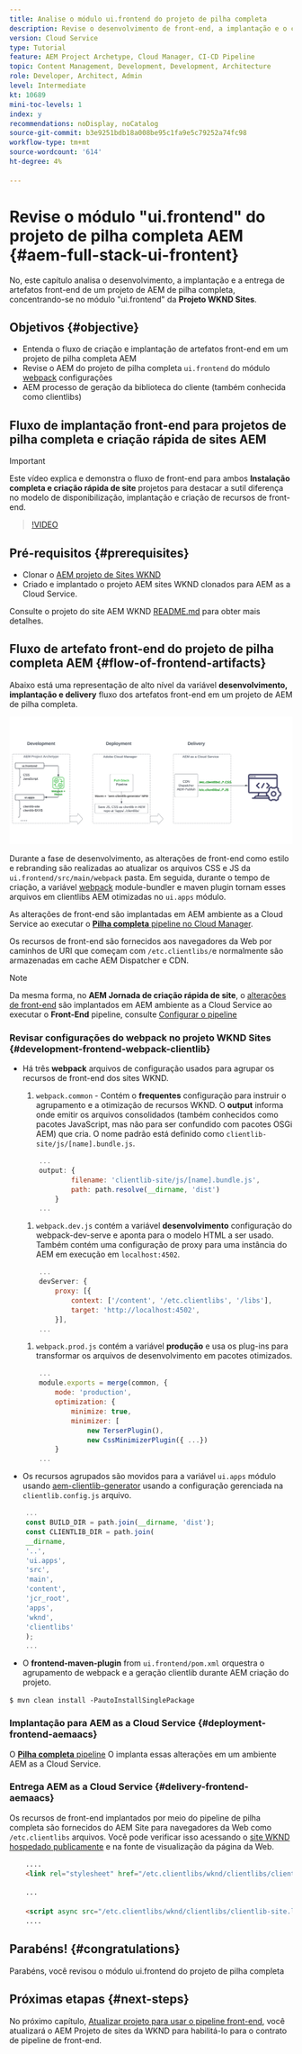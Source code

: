 ```yaml
---
title: Analise o módulo ui.frontend do projeto de pilha completa
description: Revise o desenvolvimento de front-end, a implantação e o ciclo de vida do delivery de um projeto AEM Sites de pilha completa baseado em Maven.
version: Cloud Service
type: Tutorial
feature: AEM Project Archetype, Cloud Manager, CI-CD Pipeline
topic: Content Management, Development, Development, Architecture
role: Developer, Architect, Admin
level: Intermediate
kt: 10689
mini-toc-levels: 1
index: y
recommendations: noDisplay, noCatalog
source-git-commit: b3e9251bdb18a008be95c1fa9e5c79252a74fc98
workflow-type: tm+mt
source-wordcount: '614'
ht-degree: 4%

---
```



# Revise o módulo &quot;ui.frontend&quot; do projeto de pilha completa AEM {#aem-full-stack-ui-frontent}

No, este capítulo analisa o desenvolvimento, a implantação e a entrega de artefatos front-end de um projeto de AEM de pilha completa, concentrando-se no módulo &quot;ui.frontend&quot; da __Projeto WKND Sites__.


## Objetivos {#objective}

* Entenda o fluxo de criação e implantação de artefatos front-end em um projeto de pilha completa AEM
* Revise o AEM do projeto de pilha completa `ui.frontend` do módulo [webpack](https://webpack.js.org/) configurações
* AEM processo de geração da biblioteca do cliente (também conhecida como clientlibs)

## Fluxo de implantação front-end para projetos de pilha completa e criação rápida de sites AEM

>[!IMPORTANT]
>
>Este vídeo explica e demonstra o fluxo de front-end para ambos **Instalação completa e criação rápida de site** projetos para destacar a sutil diferença no modelo de disponibilização, implantação e criação de recursos de front-end.

>[!VIDEO](https://video.tv.adobe.com/v/3409344?quality=12&learn=on)

## Pré-requisitos {#prerequisites}


* Clonar o [AEM projeto de Sites WKND](https://github.com/adobe/aem-guides-wknd)
* Criado e implantado o projeto AEM sites WKND clonados para AEM as a Cloud Service.

Consulte o projeto do site AEM WKND [README.md](https://github.com/adobe/aem-guides-wknd/blob/main/README.md) para obter mais detalhes.

## Fluxo de artefato front-end do projeto de pilha completa AEM {#flow-of-frontend-artifacts}

Abaixo está uma representação de alto nível da variável __desenvolvimento, implantação e delivery__ fluxo dos artefatos front-end em um projeto de AEM de pilha completa.

![Desenvolvimento, implantação e entrega de artefatos de front-end](assets/Dev-Deploy-Delivery-AEM-Project.png)


Durante a fase de desenvolvimento, as alterações de front-end como estilo e rebranding são realizadas ao atualizar os arquivos CSS e JS da `ui.frontend/src/main/webpack` pasta. Em seguida, durante o tempo de criação, a variável [webpack](https://webpack.js.org/) module-bundler e maven plugin tornam esses arquivos em clientlibs AEM otimizadas no `ui.apps` módulo.

As alterações de front-end são implantadas em AEM ambiente as a Cloud Service ao executar o [__Pilha completa__ pipeline no Cloud Manager](https://experienceleague.adobe.com/docs/experience-manager-cloud-service/content/implementing/using-cloud-manager/cicd-pipelines/introduction-ci-cd-pipelines.html).

Os recursos de front-end são fornecidos aos navegadores da Web por caminhos de URI que começam com `/etc.clientlibs/`e normalmente são armazenadas em cache AEM Dispatcher e CDN.


>[!NOTE]
>
> Da mesma forma, no __AEM Jornada de criação rápida de site__, o [alterações de front-end](https://experienceleague.adobe.com/docs/experience-manager-cloud-service/content/sites/administering/site-creation/quick-site/customize-theme.html) são implantados em AEM ambiente as a Cloud Service ao executar o __Front-End__ pipeline, consulte [Configurar o pipeline](https://experienceleague.adobe.com/docs/experience-manager-cloud-service/content/sites/administering/site-creation/quick-site/pipeline-setup.html)

### Revisar configurações do webpack no projeto WKND Sites {#development-frontend-webpack-clientlib}

* Há três __webpack__ arquivos de configuração usados para agrupar os recursos de front-end dos sites WKND.

   1. `webpack.common` - Contém o __frequentes__ configuração para instruir o agrupamento e a otimização de recursos WKND. O __output__ informa onde emitir os arquivos consolidados (também conhecidos como pacotes JavaScript, mas não para ser confundido com pacotes OSGi AEM) que cria. O nome padrão está definido como `clientlib-site/js/[name].bundle.js`.

   ```javascript
       ...
       output: {
               filename: 'clientlib-site/js/[name].bundle.js',
               path: path.resolve(__dirname, 'dist')
           }
       ...    
   ```

   1. `webpack.dev.js` contém a variável __desenvolvimento__ configuração do webpack-dev-serve e aponta para o modelo HTML a ser usado. Também contém uma configuração de proxy para uma instância do AEM em execução em `localhost:4502`.

   ```javascript
       ...
       devServer: {
           proxy: [{
               context: ['/content', '/etc.clientlibs', '/libs'],
               target: 'http://localhost:4502',
           }],
       ...    
   ```

   1. `webpack.prod.js` contém a variável __produção__ e usa os plug-ins para transformar os arquivos de desenvolvimento em pacotes otimizados.

   ```javascript
       ...
       module.exports = merge(common, {
           mode: 'production',
           optimization: {
               minimize: true,
               minimizer: [
                   new TerserPlugin(),
                   new CssMinimizerPlugin({ ...})
           }
       ...    
   ```


* Os recursos agrupados são movidos para a variável `ui.apps` módulo usando [aem-clientlib-generator](https://www.npmjs.com/package/aem-clientlib-generator) usando a configuração gerenciada na `clientlib.config.js` arquivo.

```javascript
    ...
    const BUILD_DIR = path.join(__dirname, 'dist');
    const CLIENTLIB_DIR = path.join(
    __dirname,
    '..',
    'ui.apps',
    'src',
    'main',
    'content',
    'jcr_root',
    'apps',
    'wknd',
    'clientlibs'
    );
    ...
```

* O __frontend-maven-plugin__ from `ui.frontend/pom.xml` orquestra o agrupamento de webpack e a geração clientlib durante AEM criação do projeto.

`$ mvn clean install -PautoInstallSinglePackage`

### Implantação para AEM as a Cloud Service {#deployment-frontend-aemaacs}

O [__Pilha completa__ pipeline](https://experienceleague.adobe.com/docs/experience-manager-cloud-service/content/implementing/using-cloud-manager/cicd-pipelines/introduction-ci-cd-pipelines.html?#full-stack-pipeline) O implanta essas alterações em um ambiente AEM as a Cloud Service.


### Entrega AEM as a Cloud Service {#delivery-frontend-aemaacs}

Os recursos de front-end implantados por meio do pipeline de pilha completa são fornecidos do AEM Site para navegadores da Web como `/etc.clientlibs` arquivos. Você pode verificar isso acessando o [site WKND hospedado publicamente](https://wknd.site/content/wknd/us/en.html) e na fonte de visualização da página da Web.

```html
    ....
    <link rel="stylesheet" href="/etc.clientlibs/wknd/clientlibs/clientlib-site.lc-181cd4102f7f49aa30eea548a7715c31-lc.min.css" type="text/css">

    ...

    <script async src="/etc.clientlibs/wknd/clientlibs/clientlib-site.lc-d4e7c03fe5c6a405a23b3ca1cc3dcd3d-lc.min.js"></script>
    ....
```

## Parabéns! {#congratulations}

Parabéns, você revisou o módulo ui.frontend do projeto de pilha completa

## Próximas etapas {#next-steps}

No próximo capítulo, [Atualizar projeto para usar o pipeline front-end](update-project.md), você atualizará o AEM Projeto de sites da WKND para habilitá-lo para o contrato de pipeline de front-end.
